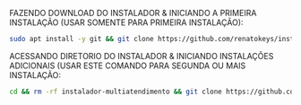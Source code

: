FAZENDO DOWNLOAD DO INSTALADOR & INICIANDO A PRIMEIRA INSTALAÇÃO (USAR SOMENTE PARA PRIMEIRA INSTALAÇÃO):

```bash
sudo apt install -y git && git clone https://github.com/renatokeys/instalador-multiatendimento.git && sudo chmod -R 777 instalador-multiatendimento && cd instalador-multiatendimento&& sudo ./install_primaria
```

ACESSANDO DIRETORIO DO INSTALADOR & INICIANDO INSTALAÇÕES ADICIONAIS (USAR ESTE COMANDO PARA SEGUNDA OU MAIS INSTALAÇÃO:
```bash
cd && rm -rf instalador-multiatendimento && git clone https://github.com/renatokeys/instalador-multiatendimento.git && sudo chmod -R 777 instalador-multiatendimento && cd instalador-multiatendimento && sudo ./install_instancia
```

